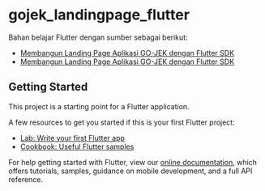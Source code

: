 # gojek_landingpage_flutter

Bahan belajar Flutter dengan sumber sebagai berikut:
- [Membangun Landing Page Aplikasi GO-JEK dengan Flutter SDK](https://medium.com/@riz_maulana/membangun-landing-page-aplikasi-go-jek-dengan-flutter-sdk-bagian-1-3-531d0cd537db)
- [Membangun Landing Page Aplikasi GO-JEK dengan Flutter SDK](https://github.com/rizmaulana/flutter-gojek-landingpage)

## Getting Started

This project is a starting point for a Flutter application.

A few resources to get you started if this is your first Flutter project:

- [Lab: Write your first Flutter app](https://flutter.dev/docs/get-started/codelab)
- [Cookbook: Useful Flutter samples](https://flutter.dev/docs/cookbook)

For help getting started with Flutter, view our
[online documentation](https://flutter.dev/docs), which offers tutorials,
samples, guidance on mobile development, and a full API reference.